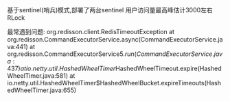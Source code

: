基于sentinel(哨兵)模式,部署了两台sentinel
用户访问量最高峰估计3000左右
RLock

最常遇到问题:
org.redisson.client.RedisTimeoutException
	at org.redisson.CommandExecutorService.async(CommandExecutorService.java:441)
	at org.redisson.CommandExecutorService$5.run(CommandExecutorService.java:437)
	at io.netty.util.HashedWheelTimer$HashedWheelTimeout.expire(HashedWheelTimer.java:581)
	at io.netty.util.HashedWheelTimer$HashedWheelBucket.expireTimeouts(HashedWheelTimer.java:655)
